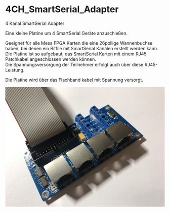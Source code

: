 # 4CH_SmartSerial_Adapter
  
  
4 Kanal SmartSerial Adapter

Eine kleine Platine um 4 SmartSerial Geräte anzuschießen.

Geeignet für alle Mesa FPGA Karten die eine 26pollige Wannenbuchse haben, bei denen ein Bitfile mit SmartSerial Kanälen erstellt werden kann.  
Die Platine ist so aufgebaut, das SmartSerial Karten mit einem RJ45 Patchkabel angeschlossen werden können.   
Die Spannungsversorgung der Teilnehmer erfolgt auch über diese RJ45-Leistung.

Die Platine wird über das Flachband kabel mit Spannung versorgt.


![This is an image](/Bilder/IMG_20220616_163312.JPG)
